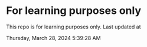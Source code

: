 # For learning purposes only
This repo is for learning purposes only.
Last updated at

Thursday, March 28, 2024 5:39:28 AM

